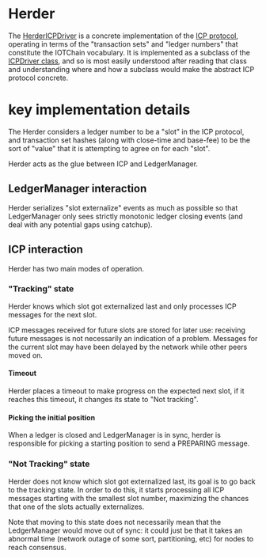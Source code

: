# Herder

The [HerderICPDriver](HerderICPDriver.h) is a concrete implementation of the [ICP
protocol](../icp), operating in terms of the "transaction sets" and "ledger
numbers" that constitute the IOTChain vocabulary. It is implemented as a subclass
of the [ICPDriver class](../icp/ICPDriver.h), and so is most easily understood after
reading that class and understanding where and how a subclass would make the abstract
ICP protocol concrete.

# key implementation details

The Herder considers a ledger number to be a "slot" in the ICP
protocol, and transaction set hashes (along with close-time and base-fee) to be
the sort of "value" that it is attempting to agree on for each "slot".

Herder acts as the glue between ICP and LedgerManager.

## LedgerManager interaction
Herder serializes "slot externalize" events as much as possible so that
LedgerManager only sees strictly monotonic ledger closing events (and deal with
 any potential gaps using catchup).

## ICP interaction
Herder has two main modes of operation.

### "Tracking" state
Herder knows which slot got externalized last and only processes ICP messages
 for the next slot.

ICP messages received for future slots are stored for later use: receiving
 future messages is not necessarily an indication of a problem.
Messages for the current slot may have been delayed by the network while
 other peers moved on.

#### Timeout
Herder places a timeout to make progress on the expected next slot, if it
 reaches this timeout, it changes its state to "Not tracking".

#### Picking the initial position
When a ledger is closed and LedgerManager is in sync, herder is responsible
 for picking a starting position to send a PREPARING message.

### "Not Tracking" state
Herder does not know which slot got externalized last, its goal is to go back
 to the tracking state.
In order to do this, it starts processing all ICP messages starting with the
 smallest slot number, maximizing the chances that one of the slots actually
 externalizes.

Note that moving to this state does not necessarily mean that the
 LedgerManager would move out of sync: it could just be that it takes an
 abnormal time (network outage of some sort, partitioning, etc) for nodes to
 reach consensus.
